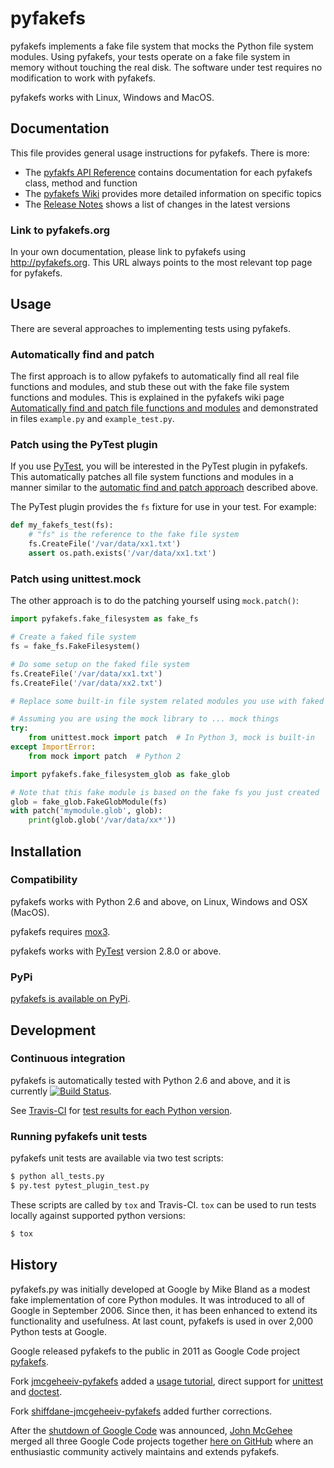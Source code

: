 # pyfakefs
pyfakefs implements a fake file system that mocks the Python file system modules.
Using pyfakefs, your tests operate on a fake file system in memory without
touching the real disk.  The software under test requires no modification to
work with pyfakefs.

pyfakefs works with Linux, Windows and MacOS.

## Documentation

This file provides general usage instructions for pyfakefs.  There is more:

* The [pyfakfs API Reference](http://jmcgeheeiv.github.io/pyfakefs/)
  contains documentation for each pyfakefs class, method and function
* The [pyfakefs Wiki](../../wiki/Home) provides more detailed information on
  specific topics
* The [Release Notes](CHANGES.md) shows a list of changes in the latest versions

### Link to pyfakefs.org

In your own documentation, please link to pyfakefs using <http://pyfakefs.org>.
This URL always points to the most relevant top page for pyfakefs.

## Usage
There are several approaches to implementing tests using pyfakefs.

### Automatically find and patch
The first approach is to allow pyfakefs to automatically find all real file functions and modules, and stub these out with the fake file system functions and modules.  This is explained in the pyfakefs wiki page
[Automatically find and patch file functions and modules](../../wiki/Automatically-find-and-patch-file-functions-and-modules)
and demonstrated in files `example.py` and `example_test.py`.

### Patch using the PyTest plugin

If you use [PyTest](doc.pytest.org), you will be interested in the PyTest plugin in pyfakefs.
This automatically patches all file system functions and modules in a manner similar to the
[automatic find and patch approach](../../wiki/Automatically-find-and-patch-file-functions-and-modules)
described above.

The PyTest plugin provides the `fs` fixture for use in your test. For example:

```python
def my_fakefs_test(fs):
    # "fs" is the reference to the fake file system
    fs.CreateFile('/var/data/xx1.txt')
    assert os.path.exists('/var/data/xx1.txt')
```

### Patch using unittest.mock

The other approach is to do the patching yourself using `mock.patch()`:

```python
import pyfakefs.fake_filesystem as fake_fs

# Create a faked file system
fs = fake_fs.FakeFilesystem()

# Do some setup on the faked file system
fs.CreateFile('/var/data/xx1.txt')
fs.CreateFile('/var/data/xx2.txt')

# Replace some built-in file system related modules you use with faked ones

# Assuming you are using the mock library to ... mock things
try:
    from unittest.mock import patch  # In Python 3, mock is built-in
except ImportError:
    from mock import patch  # Python 2

import pyfakefs.fake_filesystem_glob as fake_glob

# Note that this fake module is based on the fake fs you just created
glob = fake_glob.FakeGlobModule(fs)
with patch('mymodule.glob', glob):
    print(glob.glob('/var/data/xx*'))
```

## Installation

### Compatibility
pyfakefs works with Python 2.6 and above, on Linux, Windows and OSX (MacOS).

pyfakefs requires [mox3](https://pypi.python.org/pypi/mox3).

pyfakefs works with [PyTest](doc.pytest.org) version 2.8.0 or above.

### PyPi
[pyfakefs is available on PyPi](https://pypi.python.org/pypi/pyfakefs/).

## Development

### Continuous integration

pyfakefs is automatically tested with Python 2.6 and above, and it is currently
[![Build Status](https://travis-ci.org/jmcgeheeiv/pyfakefs.svg)](https://travis-ci.org/jmcgeheeiv/pyfakefs).

See [Travis-CI](http://travis-ci.org) for
[test results for each Python version](https://travis-ci.org/jmcgeheeiv/pyfakefs).

### Running pyfakefs unit tests

pyfakefs unit tests are available via two test scripts:

```bash
$ python all_tests.py
$ py.test pytest_plugin_test.py
```

These scripts are called by `tox` and Travis-CI. `tox` can be used to run tests
locally against supported python versions:

```bash
$ tox
```

## History
pyfakefs.py was initially developed at Google by Mike Bland as a modest fake
implementation of core Python modules.  It was introduced to all of Google
in September 2006. Since then, it has been enhanced to extend its
functionality and usefulness.  At last count, pyfakefs is used in over 2,000
Python tests at Google.

Google released pyfakefs to the public in 2011 as Google Code project
[pyfakefs](http://code.google.com/p/pyfakefs/).

Fork
[jmcgeheeiv-pyfakefs](http://code.google.com/p/jmcgeheeiv-pyfakefs/)
added a [usage tutorial](http://github.com/jmcgeheeiv/pyfakefs/wiki/Tutorial),
direct support for [unittest](http://docs.python.org/2/library/unittest.html)
and [doctest](http://docs.python.org/2/library/doctest.html).

Fork
[shiffdane-jmcgeheeiv-pyfakefs](http://code.google.com/p/shiffdane-jmcgeheeiv-pyfakefs/)
added further corrections.

After the [shutdown of Google Code](http://google-opensource.blogspot.com/2015/03/farewell-to-google-code.html)
was announced, [John McGehee](https://github.com/jmcgeheeiv) merged all three Google Code projects together
[here on GitHub](https://github.com/jmcgeheeiv/pyfakefs) where an enthusiastic community actively maintains
and extends pyfakefs.
